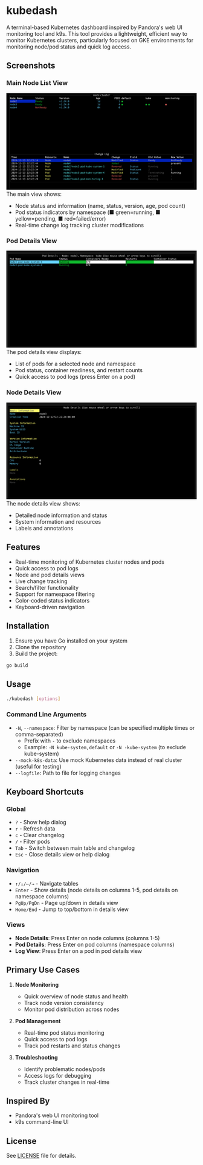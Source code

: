 # kubedash

A terminal-based Kubernetes dashboard inspired by Pandora's web UI monitoring tool and k9s. This tool provides a lightweight, efficient way to monitor Kubernetes clusters, particularly focused on GKE environments for monitoring node/pod status and quick log access.

## Screenshots

### Main Node List View
![Node List View](images/nodelist.png)
The main view shows:
- Node status and information (name, status, version, age, pod count)
- Pod status indicators by namespace (■ green=running, ■ yellow=pending, ■ red=failed/error)
- Real-time change log tracking cluster modifications

### Pod Details View
![Pod Details View](images/podlist.png)
The pod details view displays:
- List of pods for a selected node and namespace
- Pod status, container readiness, and restart counts
- Quick access to pod logs (press Enter on a pod)

### Node Details View
![Node Details View](images/details.png)
The node details view shows:
- Detailed node information and status
- System information and resources
- Labels and annotations

## Features

- Real-time monitoring of Kubernetes cluster nodes and pods
- Quick access to pod logs
- Node and pod details views
- Live change tracking
- Search/filter functionality
- Support for namespace filtering
- Color-coded status indicators
- Keyboard-driven navigation

## Installation

1. Ensure you have Go installed on your system
2. Clone the repository
3. Build the project:
```bash
go build
```

## Usage

```bash
./kubedash [options]
```

### Command Line Arguments

- `-N`, `--namespace`: Filter by namespace (can be specified multiple times or comma-separated)
  - Prefix with `-` to exclude namespaces
  - Example: `-N kube-system,default` or `-N -kube-system` (to exclude kube-system)
- `--mock-k8s-data`: Use mock Kubernetes data instead of real cluster (useful for testing)
- `--logfile`: Path to file for logging changes

## Keyboard Shortcuts

### Global
- `?` - Show help dialog
- `r` - Refresh data
- `c` - Clear changelog
- `/` - Filter pods
- `Tab` - Switch between main table and changelog
- `Esc` - Close details view or help dialog

### Navigation
- `↑/↓/←/→` - Navigate tables
- `Enter` - Show details (node details on columns 1-5, pod details on namespace columns)
- `PgUp/PgDn` - Page up/down in details view
- `Home/End` - Jump to top/bottom in details view

### Views
- **Node Details**: Press Enter on node columns (columns 1-5)
- **Pod Details**: Press Enter on pod columns (namespace columns)
- **Log View**: Press Enter on a pod in pod details view

## Primary Use Cases

1. **Node Monitoring**
   - Quick overview of node status and health
   - Track node version consistency
   - Monitor pod distribution across nodes

2. **Pod Management**
   - Real-time pod status monitoring
   - Quick access to pod logs
   - Track pod restarts and status changes

3. **Troubleshooting**
   - Identify problematic nodes/pods
   - Access logs for debugging
   - Track cluster changes in real-time

## Inspired By
- Pandora's web UI monitoring tool
- k9s command-line UI

## License

See [LICENSE](LICENSE) file for details.
